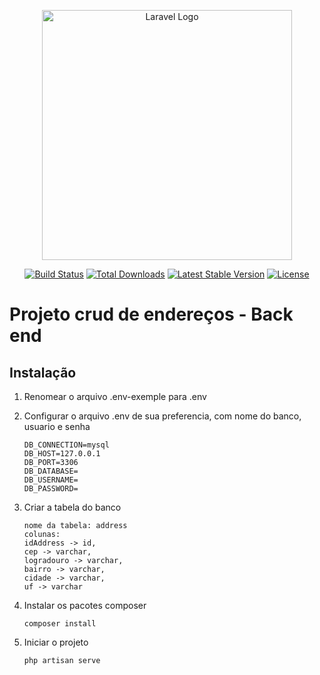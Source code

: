 <p align="center"><a href="https://laravel.com" target="_blank"><img src="https://raw.githubusercontent.com/laravel/art/master/logo-lockup/5%20SVG/2%20CMYK/1%20Full%20Color/laravel-logolockup-cmyk-red.svg" width="400" alt="Laravel Logo"></a></p>

<p align="center">
<a href="https://github.com/laravel/framework/actions"><img src="https://github.com/laravel/framework/workflows/tests/badge.svg" alt="Build Status"></a>
<a href="https://packagist.org/packages/laravel/framework"><img src="https://img.shields.io/packagist/dt/laravel/framework" alt="Total Downloads"></a>
<a href="https://packagist.org/packages/laravel/framework"><img src="https://img.shields.io/packagist/v/laravel/framework" alt="Latest Stable Version"></a>
<a href="https://packagist.org/packages/laravel/framework"><img src="https://img.shields.io/packagist/l/laravel/framework" alt="License"></a>
</p>

# Projeto crud de endereços - Back end

## Instalação

1. Renomear o arquivo .env-exemple para .env

2. Configurar o arquivo .env de sua preferencia, com nome do banco, usuario e senha
    ```shell
    DB_CONNECTION=mysql
    DB_HOST=127.0.0.1
    DB_PORT=3306
    DB_DATABASE=
    DB_USERNAME=
    DB_PASSWORD=
    ```
3. Criar a tabela do banco
   ```shell
   nome da tabela: address
   colunas:
   idAddress -> id,
   cep -> varchar,
   logradouro -> varchar,
   bairro -> varchar,
   cidade -> varchar,
   uf -> varchar
   ```

5. Instalar os pacotes composer
   ```shell
   composer install
   ```
6. Iniciar o projeto
    ```shell
   php artisan serve
   ```
